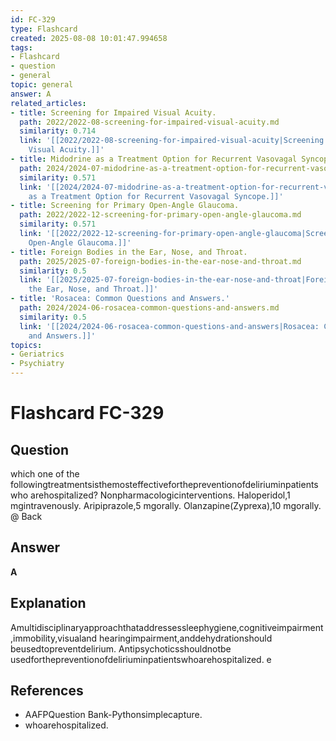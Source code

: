 ```yaml
---
id: FC-329
type: Flashcard
created: 2025-08-08 10:01:47.994658
tags:
- Flashcard
- question
- general
topic: general
answer: A
related_articles:
- title: Screening for Impaired Visual Acuity.
  path: 2022/2022-08-screening-for-impaired-visual-acuity.md
  similarity: 0.714
  link: '[[2022/2022-08-screening-for-impaired-visual-acuity|Screening for Impaired
    Visual Acuity.]]'
- title: Midodrine as a Treatment Option for Recurrent Vasovagal Syncope.
  path: 2024/2024-07-midodrine-as-a-treatment-option-for-recurrent-vasovagal-sync.md
  similarity: 0.571
  link: '[[2024/2024-07-midodrine-as-a-treatment-option-for-recurrent-vasovagal-sync|Midodrine
    as a Treatment Option for Recurrent Vasovagal Syncope.]]'
- title: Screening for Primary Open-Angle Glaucoma.
  path: 2022/2022-12-screening-for-primary-open-angle-glaucoma.md
  similarity: 0.571
  link: '[[2022/2022-12-screening-for-primary-open-angle-glaucoma|Screening for Primary
    Open-Angle Glaucoma.]]'
- title: Foreign Bodies in the Ear, Nose, and Throat.
  path: 2025/2025-07-foreign-bodies-in-the-ear-nose-and-throat.md
  similarity: 0.5
  link: '[[2025/2025-07-foreign-bodies-in-the-ear-nose-and-throat|Foreign Bodies in
    the Ear, Nose, and Throat.]]'
- title: 'Rosacea: Common Questions and Answers.'
  path: 2024/2024-06-rosacea-common-questions-and-answers.md
  similarity: 0.5
  link: '[[2024/2024-06-rosacea-common-questions-and-answers|Rosacea: Common Questions
    and Answers.]]'
topics:
- Geriatrics
- Psychiatry
---
```


# Flashcard FC-329

## Question

which one of the followingtreatmentsisthemosteffectiveforthepreventionofdeliriuminpatientswho arehospitalized? Nonpharmacologicinterventions. Haloperidol,1 mgintravenously. Aripiprazole,5 mgorally. Olanzapine(Zyprexa),10 mgorally. @ Back

## Answer

**A**

## Explanation

Amultidisciplinaryapproachthataddressessleephygiene,cognitiveimpairment,immobility,visualand hearingimpairment,anddehydrationshould beusedtopreventdelirium. Antipsychoticsshouldnotbe usedforthepreventionofdeliriuminpatientswhoarehospitalized. e

## References

- AAFPQuestion Bank-Pythonsimplecapture.
- whoarehospitalized.

